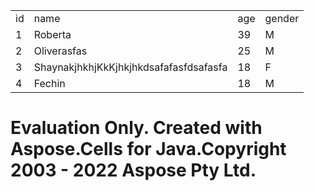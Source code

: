 | | | | |
|-|-|-|-|
|id|name|age|gender|
|1|Roberta|39|M|
|2|Oliverasfas|25|M|
|3|ShaynakjhkhjKkKjhkjhkdsafafasfdsafasfa|18|F|
|4|Fechin|18|M|
# Evaluation Only. Created with Aspose.Cells for Java.Copyright 2003 - 2022 Aspose Pty Ltd.